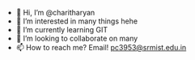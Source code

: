 - 👋 Hi, I’m @charitharyan
- 👀 I’m interested in many things hehe
- 🌱 I’m currently learning GIT
- 💞️ I’m looking to collaborate on many
- 📫 How to reach me? Email! pc3953@srmist.edu.in

<!---
charitharyan/charitharyan is a ✨ special ✨ repository because its `README.md` (this file) appears on your GitHub profile.
You can click the Preview link to take a look at your changes.
--->
